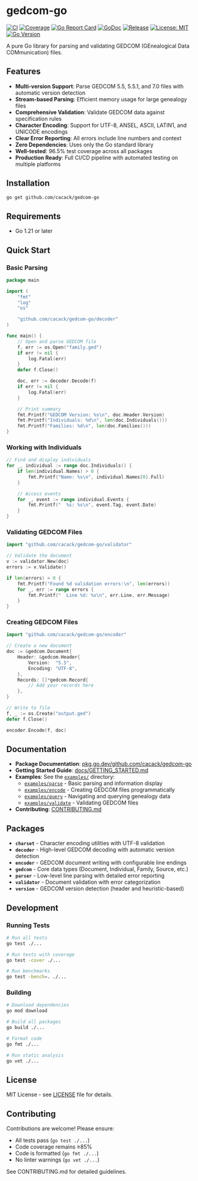 # gedcom-go

[![CI](https://github.com/cacack/gedcom-go/actions/workflows/ci.yml/badge.svg)](https://github.com/cacack/gedcom-go/actions/workflows/ci.yml)
[![Coverage](https://img.shields.io/badge/coverage-96.5%25-brightgreen)](https://github.com/cacack/gedcom-go)
[![Go Report Card](https://goreportcard.com/badge/github.com/cacack/gedcom-go)](https://goreportcard.com/report/github.com/cacack/gedcom-go)
[![GoDoc](https://pkg.go.dev/badge/github.com/cacack/gedcom-go.svg)](https://pkg.go.dev/github.com/cacack/gedcom-go)
[![Release](https://img.shields.io/github/v/release/cacack/gedcom-go)](https://github.com/cacack/gedcom-go/releases)
[![License: MIT](https://img.shields.io/badge/License-MIT-yellow.svg)](https://opensource.org/licenses/MIT)
[![Go Version](https://img.shields.io/github/go-mod/go-version/cacack/gedcom-go)](https://github.com/cacack/gedcom-go)

A pure Go library for parsing and validating GEDCOM (GEnealogical Data COMmunication) files.

## Features

- **Multi-version Support**: Parse GEDCOM 5.5, 5.5.1, and 7.0 files with automatic version detection
- **Stream-based Parsing**: Efficient memory usage for large genealogy files
- **Comprehensive Validation**: Validate GEDCOM data against specification rules
- **Character Encoding**: Support for UTF-8, ANSEL, ASCII, LATIN1, and UNICODE encodings
- **Clear Error Reporting**: All errors include line numbers and context
- **Zero Dependencies**: Uses only the Go standard library
- **Well-tested**: 96.5% test coverage across all packages
- **Production Ready**: Full CI/CD pipeline with automated testing on multiple platforms

## Installation

```bash
go get github.com/cacack/gedcom-go
```

## Requirements

- Go 1.21 or later

## Quick Start

### Basic Parsing

```go
package main

import (
    "fmt"
    "log"
    "os"

    "github.com/cacack/gedcom-go/decoder"
)

func main() {
    // Open and parse GEDCOM file
    f, err := os.Open("family.ged")
    if err != nil {
        log.Fatal(err)
    }
    defer f.Close()

    doc, err := decoder.Decode(f)
    if err != nil {
        log.Fatal(err)
    }

    // Print summary
    fmt.Printf("GEDCOM Version: %s\n", doc.Header.Version)
    fmt.Printf("Individuals: %d\n", len(doc.Individuals()))
    fmt.Printf("Families: %d\n", len(doc.Families()))
}
```

### Working with Individuals

```go
// Find and display individuals
for _, individual := range doc.Individuals() {
    if len(individual.Names) > 0 {
        fmt.Printf("Name: %s\n", individual.Names[0].Full)
    }

    // Access events
    for _, event := range individual.Events {
        fmt.Printf("  %s: %s\n", event.Tag, event.Date)
    }
}
```

### Validating GEDCOM Files

```go
import "github.com/cacack/gedcom-go/validator"

// Validate the document
v := validator.New(doc)
errors := v.Validate()

if len(errors) > 0 {
    fmt.Printf("Found %d validation errors:\n", len(errors))
    for _, err := range errors {
        fmt.Printf("  Line %d: %s\n", err.Line, err.Message)
    }
}
```

### Creating GEDCOM Files

```go
import "github.com/cacack/gedcom-go/encoder"

// Create a new document
doc := &gedcom.Document{
    Header: &gedcom.Header{
        Version:  "5.5",
        Encoding: "UTF-8",
    },
    Records: []*gedcom.Record{
        // Add your records here
    },
}

// Write to file
f, _ := os.Create("output.ged")
defer f.Close()

encoder.Encode(f, doc)
```

## Documentation

- **Package Documentation**: [pkg.go.dev/github.com/cacack/gedcom-go](https://pkg.go.dev/github.com/cacack/gedcom-go)
- **Getting Started Guide**: [docs/GETTING_STARTED.md](docs/GETTING_STARTED.md)
- **Examples**: See the [`examples/`](examples/) directory:
  - [`examples/parse`](examples/parse) - Basic parsing and information display
  - [`examples/encode`](examples/encode) - Creating GEDCOM files programmatically
  - [`examples/query`](examples/query) - Navigating and querying genealogy data
  - [`examples/validate`](examples/validate) - Validating GEDCOM files
- **Contributing**: [CONTRIBUTING.md](CONTRIBUTING.md)

## Packages

- **`charset`** - Character encoding utilities with UTF-8 validation
- **`decoder`** - High-level GEDCOM decoding with automatic version detection
- **`encoder`** - GEDCOM document writing with configurable line endings
- **`gedcom`** - Core data types (Document, Individual, Family, Source, etc.)
- **`parser`** - Low-level line parsing with detailed error reporting
- **`validator`** - Document validation with error categorization
- **`version`** - GEDCOM version detection (header and heuristic-based)

## Development

### Running Tests

```bash
# Run all tests
go test ./...

# Run tests with coverage
go test -cover ./...

# Run benchmarks
go test -bench=. ./...
```

### Building

```bash
# Download dependencies
go mod download

# Build all packages
go build ./...

# Format code
go fmt ./...

# Run static analysis
go vet ./...
```

## License

MIT License - see [LICENSE](LICENSE) file for details.

## Contributing

Contributions are welcome! Please ensure:
- All tests pass (`go test ./...`)
- Code coverage remains ≥85%
- Code is formatted (`go fmt ./...`)
- No linter warnings (`go vet ./...`)

See CONTRIBUTING.md for detailed guidelines.

